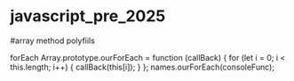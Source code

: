 # javascript_pre_2025

#array method polyfiils 

forEach
Array.prototype.ourForEach = function (callBack) {
  for (let i = 0; i < this.length; i++) {
    callBack(this[i]);
  }
};
names.ourForEach(consoleFunc);
